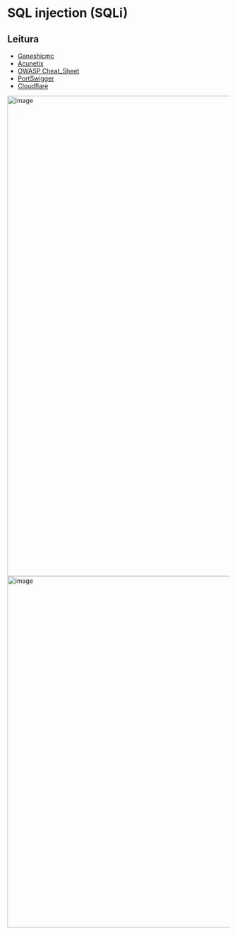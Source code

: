 # SQL injection (SQLi)

## Leitura
- [Ganeshicmc](https://gitbook.ganeshicmc.com/web/semana-2/14_sql_injection)
- [Acunetix](https://www.acunetix.com/websitesecurity/sql-injection/)
- [OWASP Cheat_Sheet](https://cheatsheetseries.owasp.org/cheatsheets/SQL_Injection_Prevention_Cheat_Sheet.html)
- [PortSwigger](https://portswigger.net/web-security/sql-injection)
- [Cloudflare](https://www.cloudflare.com/pt-br/learning/security/threats/sql-injection/)

<img width="1089" alt="image" src="https://github.com/rayanepimentel/InfoSec-iniciante/assets/37915359/921a13ad-7e7e-40e6-a05c-c87687021dc9">


<img width="797" alt="image" src="https://github.com/rayanepimentel/InfoSec-iniciante/assets/37915359/0df92799-cf05-42a3-95e8-2c5cf6fe6b07">

